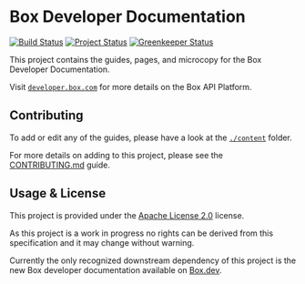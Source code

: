 # Box Developer Documentation

[![Build Status][travis_img]][travis]
[![Project Status][opensource_img]][opensource]
[![Greenkeeper Status][greenkeeper_img]][greenkeeper]

This project contains the guides, pages, and microcopy for the Box Developer Documentation.

Visit [`developer.box.com`][boxdev] for more details on the Box API Platform.

## Contributing

To add or edit any of the guides, please have a look at the [`./content`](./content) folder.

For more details on adding to this project, please see the
[CONTRIBUTING.md][contrib] guide.

## Usage & License

This project is provided under the [Apache License 2.0][license] license.

As this project is a work in progress no rights can be derived from this
specification and it may change without warning.

Currently the only recognized downstream dependency of this project is the
new Box developer documentation available on [Box.dev][boxdev].

[license]: LICENSE
[contrib]: CONTRIBUTING.md
[boxdev]: https://developer.box.com
[greenkeeper]: https://greenkeeper.io/
[opensource]: http://opensource.box.com/badges
[travis]: https://travis-ci.com/box/developer.box.com

[travis_img]: https://travis-ci.com/box/developer.box.com.svg?branch=master
[opensource_img]: https://opensource.box.com/badges/active.svg
[greenkeeper_img]: https://badges.greenkeeper.io/box/developer.box.com.svg
